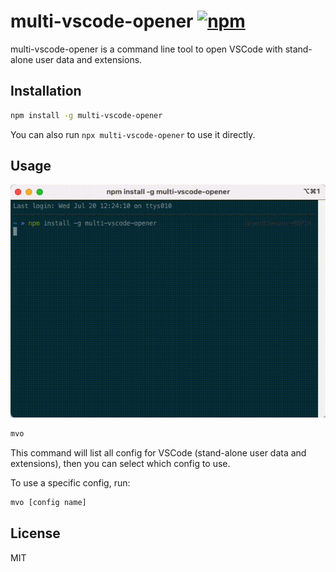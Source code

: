 # multi-vscode-opener [![npm](https://img.shields.io/npm/v/multi-vscode-opener.svg)](https://www.npmjs.com/package/multi-vscode-opener)

multi-vscode-opener is a command line tool to open VSCode with stand-alone user data and extensions.

## Installation

```sh
npm install -g multi-vscode-opener
```

You can also run `npx multi-vscode-opener` to use it directly.

## Usage

![preview](assets/preview.gif)

```sh
mvo
```

This command will list all config for VSCode (stand-alone user data and extensions), then you can select which config to use.

To use a specific config, run:

```sh
mvo [config name]
```

## License

MIT
